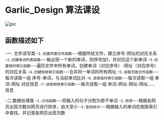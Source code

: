 # Garlic_Design 算法课设

![pic](pic/下载.jpg)

## 函数描述如下
-一. 文件读写类
-`1.创建页面文件函数`---根据所给文件，建立序号-网址的对应关系
-`2.创建单词列表函数`---每出现一个新的单词，则序号加1，并对应这个新单词
-`3.创建临时索引函数`---遍历文件中所有单词，创建单词（对应序号）-网址（对应序号）的对应关系
-`4.创建倒排索引函数`---合并同一单词的所有网址
-`5.读取页面文件函数`---每次读取一组 序号-单词，与当前单词比对
-`6.读取临时索引函数`---每次读取一组 单词-网址 对应信息
-`7.读取倒排索引函数`---每次读取一组 单词-网址-网址-网址……信息

-二.数据处理类
-`1.分词函数`---将输入的句子分割为若干单词
-`2.排序`---根据各网页出现次数对网页进行排序，由大至小
-`3.查找统计`---根据输入的单词在倒排索引中查找，并记录各网页出现次数
